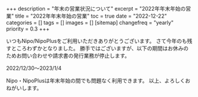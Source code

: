 +++
description = "年末の営業状況について"
excerpt = "2022年年末年始の営業"
title = "2022年年末年始の営業"
toc = true
date = "2022-12-22"
categories = []
tags = []
images = []
[sitemap]
  changefreq = "yearly"
  priority = 0.3
+++

いつもNipo/NipoPlusをご利用いただきありがとうございます。
さて今年のも残すところわずかとなりました。
勝手ではございますが、以下の期間はお休みのためお問い合わせや請求書の発行業務が停止します。

2022/12/30〜2023/1/4

Nipo・NipoPlusは年末年始の間でも問題なく利用できます。
以上、よろしくおねがいします。
